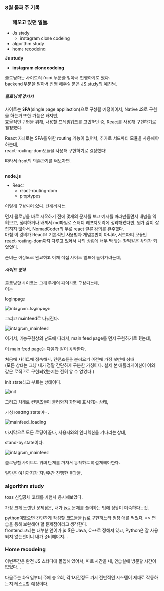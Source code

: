 <h3>8월 둘째 주 기록</h3>



<ul>
    <h3>
        해오고 있던 일들.
    </h3>
    <li>Js study
        <ul>
        <li>instagram clone codeing</li>
        </ul>
    </li>
    <li>algorithm study</li>
    <li>home recodeing</li>

</ul>

<b>Js study</b>

* <b>instagram clone codeing</b>

클로닝하는 사이트의 front 부분을 맡아서 진행하기로 했다.<br/>backend 부분을 맡아서 진행 해주실 분은 [JS study의 예진님](https://github.com/chldppwls12).



<h5>클로닝에 앞서서</h5>



사이트는 <b>SPA</b>(single page appliaction)으로 구성될 예정이여서, Native JS로 구현을 하는거 또한 가능은 하지만,<br/>효울적인 구현을 위해, 사용할 프레임워크를 고민하던 중, React를 사용해 구현하기로 결정했다.

React 자체로는 SPA를 위한 routing 기능이 없어서, 추가로 서드파티 모듈을 사용해야 하는데,<br/>react-routing-dom모듈을 사용해 구현하기로 결정했다!

따라서 front의 의존관계를 써보자면,

<br/><b>node.js</b>

* React
  * react-routing-dom
  * proptypes

이렇게 구성되어 있다. 현재까지는.

먼저 클로닝을 바로 시작하기 전에 몇개의 문서를 보고 예시를 따라만들면서 개념을 익혀보고, 정리하거나 배껴서 md파일로 스터디 레포지토리에 정리해봤다만, 뭔가 감이 잘 잡히지 않아서, NomadCoder의 무료 react 클론 강의를 완주했다.<br/>마침 이 강의가 React의 기본적인 사용법과 개념뿐만이 아니라, 서드파티 모듈인 react-routing-dom까지 다루고 있어서 나의 상황에 너무 딱 맞는 찰떡같은 강의가 되었었다.



준비는 이정도로 완료하고 이제 직접 사이트 빌드에 들어가려는데,



<h5>사이트 분석</h5>

클로닝할 사이트는 크게 두개의 페이지로 구성되는데,<br/>이는 

loginpage

![intagram_loginpage](./images/intagram_loginpage.png)

그리고 mainfeed로 나눠진다.

![intagram_mainfeed](./images/intagram_mainfeed.png)

여기서, 기능구현상의 난도에 따라서, main feed page를 먼저 구현하기로 했는데,

이 main feed page는 다음과 같이 동작한다.

처음에 사이트에 접속해서, 컨탠츠들을 불러오기 이전에 가장 첫번째 상태 <br/>(모든 상태는 그냥 내가 정말 간단하게 구분한 가칭이다. 실제 본 애플리케이션이 이와 같은 로직으로 구현되었는지는 전혀 알 수 없었다.)

init state라고 부르는 상태이다.

![init](./images/init.png)

그리고 차례로 컨탠츠들이 불러와져 화면에 표시되는 상태,

가칭 loading state이다.

![mainfeed_loading](./images/mainfeed_loading.png)

마지막으로 모든 로딩이 끝나, 사용자와의 인터렉션을 기다리는 상태,

stand-by state이다.

![intagram_mainfeed](./images/intagram_mainfeed.png)



클로닝할 사이트도 위의 단계를 거쳐서 동작하도록 설계해야한다.

일단은 여기까지가 지난주간 진행한 결과물.



<h3>algorithm study</h3>

toss 신입공채 코태를 시험차 응시해보았다.

가장 크게 느꼇던 문제점은, 내가 js로 문제를 풀이하는 법에 상당이 미숙하다는것.

python이였으면 간단하게 작성할 코드들을 js로 구현하느라 엄청 애를 먹었다. => 연습을 통해 보완해야 할 문제점이라고 생각한다.<br/>frontend 코테는 대부분 언어가 js 혹은 Java, C++로 정해져 있고, Python은 잘 사용되지 않는편이니 내가 준비해야지...



<h3>Home recodeing</h3>

이번주간은 완전 JS 스터디에 몰입해 있어서, 따로 시간을 내, 연습실에 방문할 시간이 없었다...

다음주는 화요일부터 주에 총 2회, 각 1시간정도 가서 전반적인 시스탬이 제대로 작동하는지 테스트할 예정이다.
